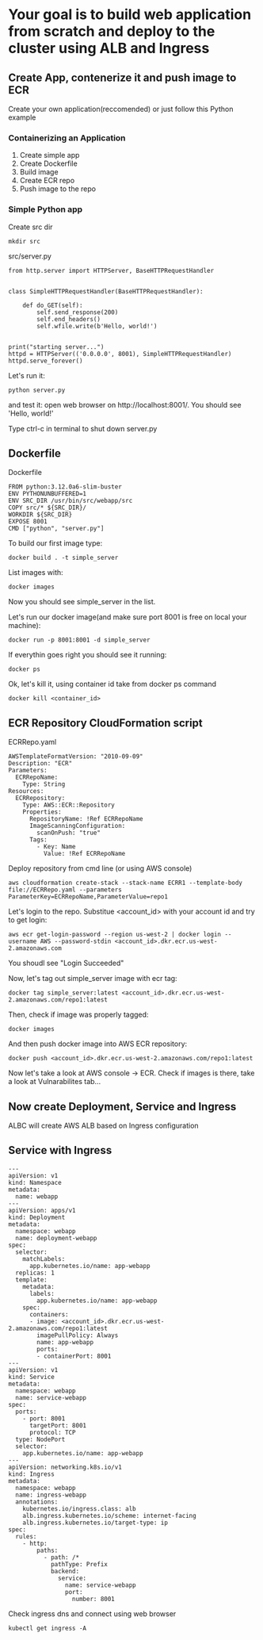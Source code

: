 # Your goal is to build web application from scratch and deploy to the cluster using ALB and Ingress
 
## Create App, contenerize it and push image to ECR
Create your own application(reccomended) or just follow this Python example

### Containerizing an Application

1. Create simple app
2. Create Dockerfile
3. Build image
4. Create ECR repo
5. Push image to the repo


### Simple Python app 

Create src dir
```
mkdir src
```

src/server.py
```
from http.server import HTTPServer, BaseHTTPRequestHandler


class SimpleHTTPRequestHandler(BaseHTTPRequestHandler):

    def do_GET(self):
        self.send_response(200)
        self.end_headers()
        self.wfile.write(b'Hello, world!')


print("starting server...")
httpd = HTTPServer(('0.0.0.0', 8001), SimpleHTTPRequestHandler)
httpd.serve_forever()

```

Let's run it:
```
python server.py
```

and test it: open web browser on http://localhost:8001/. You should see 'Hello, world!'

Type ctrl-c in terminal to shut down server.py

## Dockerfile

Dockerfile
```
FROM python:3.12.0a6-slim-buster
ENV PYTHONUNBUFFERED=1
ENV SRC_DIR /usr/bin/src/webapp/src
COPY src/* ${SRC_DIR}/
WORKDIR ${SRC_DIR}
EXPOSE 8001
CMD ["python", "server.py"]
```

To build our first image type:
```
docker build . -t simple_server
```

List images with:

```
docker images
```

Now you should see simple_server in the list.

Let's run our docker image(and make sure port 8001 is free on local your machine):

```
docker run -p 8001:8001 -d simple_server
```

If everythin goes right you should see it running:

```
docker ps
```

Ok, let's kill it, using container id take from docker ps command
```
docker kill <container_id>
```

## ECR Repository CloudFormation script

ECRRepo.yaml
```
AWSTemplateFormatVersion: "2010-09-09"
Description: "ECR"
Parameters:
  ECRRepoName:
    Type: String
Resources:
  ECRRepository:
    Type: AWS::ECR::Repository
    Properties:
      RepositoryName: !Ref ECRRepoName
      ImageScanningConfiguration:
        scanOnPush: "true"
      Tags:
        - Key: Name
          Value: !Ref ECRRepoName

```

Deploy repository from cmd line (or using AWS console)

```
aws cloudformation create-stack --stack-name ECRR1 --template-body file://ECRRepo.yaml --parameters ParameterKey=ECRRepoName,ParameterValue=repo1
```

Let's login to the repo.
Substitue <account_id> with your account id and try to get login:

```
aws ecr get-login-password --region us-west-2 | docker login --username AWS --password-stdin <account_id>.dkr.ecr.us-west-2.amazonaws.com
```
You shoudl see "Login Succeeded"

Now, let's tag out simple_server image with ecr tag:
```
docker tag simple_server:latest <account_id>.dkr.ecr.us-west-2.amazonaws.com/repo1:latest
```

Then, check if image was properly tagged:
```
docker images
```

And then push docker image into AWS ECR repository:
```
docker push <account_id>.dkr.ecr.us-west-2.amazonaws.com/repo1:latest
```

Now let's take a look at AWS console -> ECR. Check if images is there, take a look at Vulnarabilites tab...

## Now create Deployment, Service and Ingress
ALBC will create AWS ALB based on Ingress configuration

## Service with Ingress
```
---
apiVersion: v1
kind: Namespace
metadata:
  name: webapp
---
apiVersion: apps/v1
kind: Deployment
metadata:
  namespace: webapp
  name: deployment-webapp
spec:
  selector:
    matchLabels:
      app.kubernetes.io/name: app-webapp
  replicas: 1
  template:
    metadata:
      labels:
        app.kubernetes.io/name: app-webapp
    spec:
      containers:
      - image: <account_id>.dkr.ecr.us-west-2.amazonaws.com/repo1:latest
        imagePullPolicy: Always
        name: app-webapp
        ports:
        - containerPort: 8001
---
apiVersion: v1
kind: Service
metadata:
  namespace: webapp
  name: service-webapp
spec:
  ports:
    - port: 8001
      targetPort: 8001
      protocol: TCP
  type: NodePort
  selector:
    app.kubernetes.io/name: app-webapp
---
apiVersion: networking.k8s.io/v1
kind: Ingress
metadata:
  namespace: webapp
  name: ingress-webapp
  annotations:
    kubernetes.io/ingress.class: alb
    alb.ingress.kubernetes.io/scheme: internet-facing
    alb.ingress.kubernetes.io/target-type: ip
spec:
  rules:
    - http:
        paths:
          - path: /*
            pathType: Prefix
            backend:
              service:
                name: service-webapp
                port:
                  number: 8001
```

Check ingress dns and connect using web browser
```
kubectl get ingress -A
```
